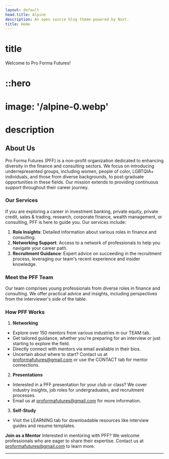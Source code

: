 ```yaml
---
layout: default
head.title: Alpine
description: An open source blog theme powered by Nuxt.
title: Home
---
```

# title

Welcome to Pro Forma Futures!

# ::hero
# image: '/alpine-0.webp'


# description

## **About Us**

Pro Forma Futures (PFF) is a non-profit organization dedicated to enhancing diversity in the finance and consulting sectors. We focus on introducing underrepresented groups, including women, people of color, LGBTQIA+ individuals, and those from diverse backgrounds, to post-graduate opportunities in these fields. Our mission extends to providing continuous support throughout their career journey.

### **Our Services**

If you are exploring a career in investment banking, private equity, private credit, sales & trading, research, corporate finance, wealth management, or consulting, PFF is here to guide you. Our services include:

1. **Role Insights**: Detailed information about various roles in finance and consulting.
2. **Networking Support**: Access to a network of professionals to help you navigate your career path.
3. **Recruitment Guidance**: Expert advice on succeeding in the recruitment process, leveraging our team's recent experience and insider knowledge.

### **Meet the PFF Team**

Our team comprises young professionals from diverse roles in finance and consulting. We offer practical advice and insights, including perspectives from the interviewer's side of the table.

### **How PFF Works**

1. **Networking**

  - Explore over 150 mentors from various industries in our TEAM tab.
  - Get tailored guidance, whether you're preparing for an interview or just starting to explore the field.
  - Directly connect with mentors via email available in their bios.
  - Uncertain about where to start? Contact us at proformafutures@gmail.com or use the CONTACT tab for mentor connections.

2. **Presentations**

  - Interested in a PFF presentation for your club or class? We cover industry insights, job roles for undergraduates, and recruitment processes.
  - Email us at proformafutures@gmail.com for more information.

3. **Self-Study**

  - Visit the LEARNING tab for downloadable resources like interview guides and resume templates.

**Join as a Mentor** Interested in mentoring with PFF? We welcome professionals who are eager to share their expertise. Contact us at proformafutures@gmail.com to learn more.

--------------------------------------------------------------------------------